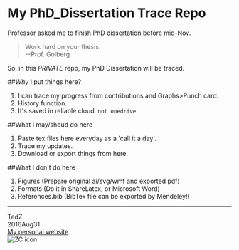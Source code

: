 # My PhD_Dissertation Trace Repo

Professor asked me to finish PhD dissertation before mid-Nov. 
> Work hard on your thesis.  
>         --Prof. Golberg

So, in this *PRIVATE* repo, my PhD Dissertation will be traced. 

##*Why* I put things here? 
1. I can trace my progress from contributions and Graphs>Punch card. 
2. History function. 
3. It's saved in reliable cloud. `not onedrive`

##What I may/shoud do here
1.  Paste tex files here everyday as a 'call it a day'. 
2.  Trace my updates. 
3.  Download or export things from here. 

##What I don't do here
1. Figures (Prepare original ai/svg/wmf and exported pdf)
2. Formats (Do it in ShareLatex, or Microsoft Word)
3. References.bib (BibTex file can be exported by Mendeley!)

-------------
TedZ  
2016Aug31  
[My personal website](chaozhang.webs.com)  
![ZC icon](http://chaozhang.webs.com/Capture.JPG)

